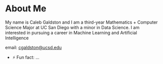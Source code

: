 # About Me


My name is Caleb Galdston and I am a third-year Mathematics + Computer Science Major at UC San Diego with a minor in Data Science. I am interested in pursuing a career in Machine Learning and Artificial Intelligence


email: cgaldston@ucsd.edu

- ⚡ Fun fact: ...

